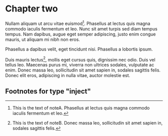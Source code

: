 # Chapter two

Nullam aliquam ut arcu vitae euismod[^noteA]. Phasellus at lectus 
quis magna commodo iaculis fermentum et leo. Nunc sit amet turpis 
sed diam tempus tempus. Nam dapibus, augue eget semper adipiscing, 
justo enim congue mauris, ut aliquam mi nibh non eros. 

Phasellus a dapibus velit, eget tincidunt nisi. Phasellus a lobortis ipsum. 

Duis mauris lectus[^noteB], mollis eget cursus quis, dignissim nec odio. 
Duis vel tellus leo. Maecenas purus mi, viverra non ultrices sodales, 
vulputate ac enim. Donec massa leo, sollicitudin sit amet sapien in, 
sodales sagittis felis. Donec elit eros, adipiscing in nulla vitae, 
auctor molestie est.

[^noteA]: This is the text of noteA. Phasellus at lectus quis magna commodo iaculis fermentum et leo.

[^noteB]: This is the text of noteB. Donec massa leo, sollicitudin sit amet sapien in, sodales sagittis felis.

## Footnotes for type "inject"
 
<div class="footnotes"></div>
